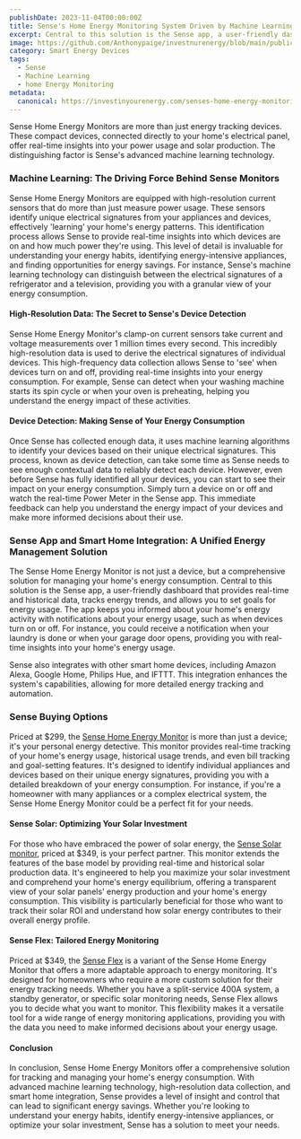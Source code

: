 ```yaml
---
publishDate: 2023-11-04T00:00:00Z
title: Sense's Home Energy Monitoring System Driven by Machine Learning
excerpt: Central to this solution is the Sense app, a user-friendly dashboard that provides real-time and historical data, tracks energy trends, and allows you to set goals for energy usage.
image: https://github.com/Anthonypaige/investnurenergy/blob/main/public/images/cover-art/SED-4-cover-art.png?raw=true
category: Smart Energy Devices
tags:
  - Sense
  - Machine Learning
  - home Energy Monitoring
metadata:
  canonical: https://investinyourenergy.com/senses-home-energy-monitoring-system-driven-by-machine-learning
---
```


Sense Home Energy Monitors are more than just energy tracking devices. These compact devices, connected directly to your home's electrical panel, offer real-time insights into your power usage and solar production. The distinguishing factor is Sense's advanced machine learning technology.

### **Machine Learning: The Driving Force Behind Sense Monitors**

Sense Home Energy Monitors are equipped with high-resolution current sensors that do more than just measure power usage. These sensors identify unique electrical signatures from your appliances and devices, effectively 'learning' your home's energy patterns. This identification process allows Sense to provide real-time insights into which devices are on and how much power they're using. This level of detail is invaluable for understanding your energy habits, identifying energy-intensive appliances, and finding opportunities for energy savings. For instance, Sense's machine learning technology can distinguish between the electrical signatures of a refrigerator and a television, providing you with a granular view of your energy consumption.

#### **High-Resolution Data: The Secret to Sense's Device Detection**

Sense Home Energy Monitor's clamp-on current sensors take current and voltage measurements over 1 million times every second. This incredibly high-resolution data is used to derive the electrical signatures of individual devices. This high-frequency data collection allows Sense to 'see' when devices turn on and off, providing real-time insights into your energy consumption. For example, Sense can detect when your washing machine starts its spin cycle or when your oven is preheating, helping you understand the energy impact of these activities.

#### **Device Detection: Making Sense of Your Energy Consumption**

Once Sense has collected enough data, it uses machine learning algorithms to identify your devices based on their unique electrical signatures. This process, known as device detection, can take some time as Sense needs to see enough contextual data to reliably detect each device. However, even before Sense has fully identified all your devices, you can start to see their impact on your energy consumption. Simply turn a device on or off and watch the real-time Power Meter in the Sense app. This immediate feedback can help you understand the energy impact of your devices and make more informed decisions about their use.

### **Sense App and Smart Home Integration: A Unified Energy Management Solution**

The Sense Home Energy Monitor is not just a device, but a comprehensive solution for managing your home's energy consumption. Central to this solution is the Sense app, a user-friendly dashboard that provides real-time and historical data, tracks energy trends, and allows you to set goals for energy usage. The app keeps you informed about your home's energy activity with notifications about your energy usage, such as when devices turn on or off. For instance, you could receive a notification when your laundry is done or when your garage door opens, providing you with real-time insights into your home's energy usage.

Sense also integrates with other smart home devices, including Amazon Alexa, Google Home, Philips Hue, and IFTTT. This integration enhances the system's capabilities, allowing for more detailed energy tracking and automation.

### **Sense Buying Options**

Priced at $299, the [Sense Home Energy Monitor](https://amzn.to/3u9YR0C) is more than just a device; it's your personal energy detective. This monitor provides real-time tracking of your home's energy usage, historical usage trends, and even bill tracking and goal-setting features. It's designed to identify individual appliances and devices based on their unique energy signatures, providing you with a detailed breakdown of your energy consumption. For instance, if you're a homeowner with many appliances or a complex electrical system, the Sense Home Energy Monitor could be a perfect fit for your needs.

#### **Sense Solar: Optimizing Your Solar Investment**

For those who have embraced the power of solar energy, the [Sense Solar monitor](https://amzn.to/47rDy98), priced at $349, is your perfect partner. This monitor extends the features of the base model by providing real-time and historical solar production data. It's engineered to help you maximize your solar investment and comprehend your home's energy equilibrium, offering a transparent view of your solar panels' energy production and your home's energy consumption. This visibility is particularly beneficial for those who want to track their solar ROI and understand how solar energy contributes to their overall energy profile.

#### **Sense Flex: Tailored Energy Monitoring**

Priced at $349, the [Sense Flex](https://amzn.to/3u4JAhu) is a variant of the Sense Home Energy Monitor that offers a more adaptable approach to energy monitoring. It's designed for homeowners who require a more custom solution for their energy tracking needs. Whether you have a split-service 400A system, a standby generator, or specific solar monitoring needs, Sense Flex allows you to decide what you want to monitor. This flexibility makes it a versatile tool for a wide range of energy monitoring applications, providing you with the data you need to make informed decisions about your energy usage.

#### **Conclusion**

In conclusion, Sense Home Energy Monitors offer a comprehensive solution for tracking and managing your home's energy consumption. With advanced machine learning technology, high-resolution data collection, and smart home integration, Sense provides a level of insight and control that can lead to significant energy savings. Whether you're looking to understand your energy habits, identify energy-intensive appliances, or optimize your solar investment, Sense has a solution to meet your needs.
